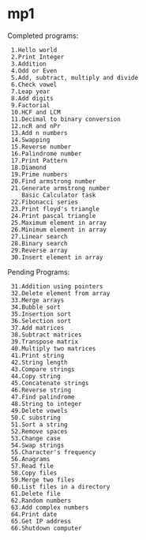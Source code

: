 mp1
===

Completed programs:

     1.Hello world
     2.Print Integer
     3.Addition
     4.Odd or Even
     5.Add, subtract, multiply and divide
     6.Check vowel
     7.Leap year
     8.Add digits
     9.Factorial
     10.HCF and LCM
     11.Decimal to binary conversion
     12.ncR and nPr
     13.Add n numbers
     14.Swapping
     15.Reverse number
     16.Palindrome number
     17.Print Pattern
     18.Diamond
     19.Prime numbers
     20.Find armstrong number
     21.Generate armstrong number
        Basic Calculator task 
     22.Fibonacci series
     23.Print floyd's triangle
     24.Print pascal triangle
     25.Maximum element in array
     26.Minimum element in array
     27.Linear search
     28.Binary search
     29.Reverse array
     30.Insert element in array
Pending Programs:

     31.Addition using pointers 
     32.Delete element from array
     33.Merge arrays
     34.Bubble sort
     35.Insertion sort
     36.Selection sort
     37.Add matrices
     38.Subtract matrices
     39.Transpose matrix
     40.Multiply two matrices
     41.Print string
     42.String length
     43.Compare strings
     44.Copy string
     45.Concatenate strings
     46.Reverse string
     47.Find palindrome
     48.String to integer
     49.Delete vowels
     50.C substring
     51.Sort a string
     52.Remove spaces
     53.Change case
     54.Swap strings
     55.Character's frequency
     56.Anagrams
     57.Read file
     58.Copy files
     59.Merge two files
     60.List files in a directory
     61.Delete file
     62.Random numbers
     63.Add complex numbers
     64.Print date
     65.Get IP address
     66.Shutdown computer

